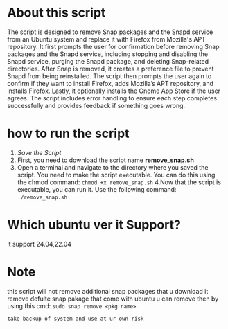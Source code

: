 # About this script
The script is designed to remove Snap packages and the Snapd service from an Ubuntu system and replace it with Firefox from Mozilla's APT repository. It first prompts the user for confirmation before removing Snap packages and the Snapd service, including stopping and disabling the Snapd service, purging the Snapd package, and deleting Snap-related directories. After Snap is removed, it creates a preference file to prevent Snapd from being reinstalled. The script then prompts the user again to confirm if they want to install Firefox, adds Mozilla’s APT repository, and installs Firefox. Lastly, it optionally installs the Gnome App Store if the user agrees. The script includes error handling to ensure each step completes successfully and provides feedback if something goes wrong.


# how to run the script
1. _Save the Script_
2. First, you need to download the script name **remove_snap.sh**
3. Open a terminal and navigate to the directory where you saved the script. You need to make the script executable. You can do this using the chmod command: 
```chmod +x remove_snap.sh```
4.Now that the script is executable, you can run it. Use the following command:
```./remove_snap.sh```

# Which ubuntu ver it Support?
it support 24.04,22.04

# Note 
this script will not remove additional snap packages that u download
it remove defulte snap pakage that come with ubuntu
u can remove then by using this cmd:
```sudo snap remove <pkg name>```

```take backup of system and use at ur own risk```



